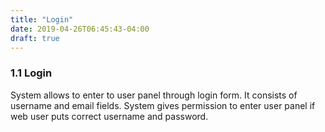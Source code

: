 ```yaml
---
title: "Login"
date: 2019-04-26T06:45:43-04:00
draft: true
---
```


### 1.1 Login

System allows to enter to user panel through login form. It consists of username and email fields. System gives permission to enter user panel if web user puts correct username and password.
